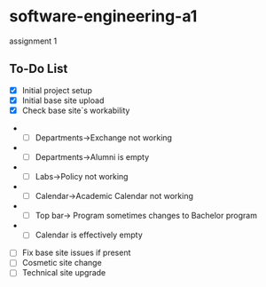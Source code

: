 # software-engineering-a1
assignment 1

## To-Do List

- [x] Initial project setup
- [x] Initial base site upload
- [x] Check base site`s workability
- - [ ] Departments->Exchange not working
- - [ ] Departments->Alumni is empty
- - [ ] Labs->Policy not working
- - [ ] Calendar->Academic Calendar not working
- - [ ] Top bar-> Program sometimes changes to Bachelor program
- - [ ] Calendar is effectively empty
- [ ] Fix base site issues if present 
- [ ] Cosmetic site change
- [ ] Technical site upgrade